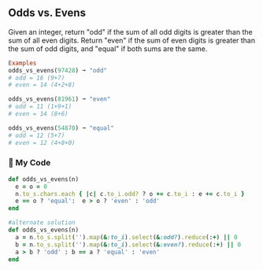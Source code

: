 ## Odds vs. Evens

Given an integer, return "odd" if the sum of all odd digits is greater than the sum of all even digits. Return "even" if the sum of even digits is greater than the sum of odd digits, and "equal" if both sums are the same.
```ruby
Examples
odds_vs_evens(97428) ➞ "odd"
# odd = 16 (9+7)
# even = 14 (4+2+8)

odds_vs_evens(81961) ➞ "even"
# odd = 11 (1+9+1)
# even = 14 (8+6)

odds_vs_evens(54870) ➞ "equal"
# odd = 12 (5+7)
# even = 12 (4+8+0)
```
### 💎 My Code
```ruby
def odds_vs_evens(n)
  e = o = 0
  n.to_s.chars.each { |c| c.to_i.odd? ? o += c.to_i : e += c.to_i }
  e == o ? 'equal':  e > o ? 'even' : 'odd'
end

#alternate solution
def odds_vs_evens(n)
  a = n.to_s.split('').map(&:to_i).select(&:odd?).reduce(:+) || 0
  b = n.to_s.split('').map(&:to_i).select(&:even?).reduce(:+) || 0
  a > b ? 'odd' : b == a ? 'equal' : 'even'
end
```
